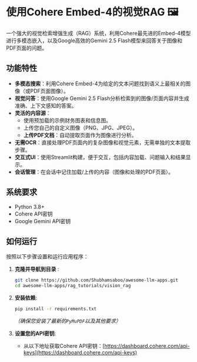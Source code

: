 # 使用Cohere Embed-4的视觉RAG 🖼️

一个强大的视觉检索增强生成（RAG）系统，利用Cohere最先进的Embed-4模型进行多模态嵌入，以及Google高效的Gemini 2.5 Flash模型来回答关于图像和PDF页面的问题。

## 功能特性

- **多模态搜索**：利用Cohere Embed-4为给定的文本问题找到语义上最相关的图像（或PDF页面图像）。
- **视觉问答**：使用Google Gemini 2.5 Flash分析检索到的图像/页面内容并生成准确、上下文感知的答案。
- **灵活的内容源**： 
    - 使用预加载的示例财务图表和信息图。
    - 上传您自己的自定义图像（PNG、JPG、JPEG）。
    - **上传PDF文档**：自动提取页面作为图像进行分析。
- **无需OCR**：直接处理PDF页面内的复杂图像和视觉元素，无需单独的文本提取步骤。
- **交互式UI**：使用Streamlit构建，便于交互，包括内容加载、问题输入和结果显示。
- **会话管理**：在会话中记住加载/上传的内容（图像和处理的PDF页面）。

## 系统要求

- Python 3.8+
- Cohere API密钥
- Google Gemini API密钥

## 如何运行

按照以下步骤设置和运行应用程序：

1.  **克隆并导航到目录** :
    ```bash
    git clone https://github.com/Shubhamsaboo/awesome-llm-apps.git
    cd awesome-llm-apps/rag_tutorials/vision_rag
    ```

2.  **安装依赖**:
    ```bash
    pip install -r requirements.txt
    ```
    *（确保您安装了最新的`PyMuPDF`以及其他要求）*

3.  **设置您的API密钥**:
    - 从以下地址获取Cohere API密钥：[https://dashboard.cohere.com/api-keys](https://dashboard.cohere.com/api-keys)
